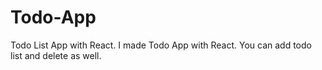 # Todo-App
Todo List App with React.
I made Todo App with React. You can add todo list and delete as well.

